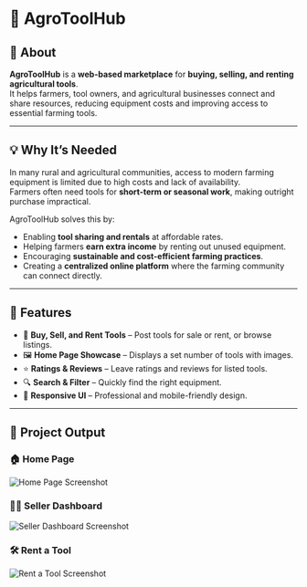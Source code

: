 # 🌾 AgroToolHub  


## 📖 About  
**AgroToolHub** is a **web-based marketplace** for **buying, selling, and renting agricultural tools**.  
It helps farmers, tool owners, and agricultural businesses connect and share resources, reducing equipment costs and improving access to essential farming tools.

---

## 💡 Why It’s Needed  
In many rural and agricultural communities, access to modern farming equipment is limited due to high costs and lack of availability.  
Farmers often need tools for **short-term or seasonal work**, making outright purchase impractical.  

AgroToolHub solves this by:  
- Enabling **tool sharing and rentals** at affordable rates.  
- Helping farmers **earn extra income** by renting out unused equipment.  
- Encouraging **sustainable and cost-efficient farming practices**.  
- Creating a **centralized online platform** where the farming community can connect directly.  

---

## 🚀 Features  
- 🛒 **Buy, Sell, and Rent Tools** – Post tools for sale or rent, or browse listings.  
- 🖼 **Home Page Showcase** – Displays a set number of tools with images.  
- ⭐ **Ratings & Reviews** – Leave ratings and reviews for listed tools.  
- 🔍 **Search & Filter** – Quickly find the right equipment.  
- 📱 **Responsive UI** – Professional and mobile-friendly design.  

---

## 📸 Project Output

### 🏠 Home Page
![Home Page Screenshot](screenshots/Screenshot%202024-11-04%20220815.png)

### 🧑‍💼 Seller Dashboard
![Seller Dashboard Screenshot](screenshots/Screenshot%202024-11-04%20221019.png)

### 🛠️ Rent a Tool
![Rent a Tool Screenshot](screenshots/Screenshot%202024-11-05%20090326.png)






